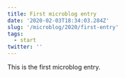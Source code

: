 ```yaml
---
title: First microblog entry
date: '2020-02-03T18:34:03.284Z'
slug: '/microblog/2020/first-entry'
tags:
  - start
twitter: ''
---
```


This is the first microblog entry.
